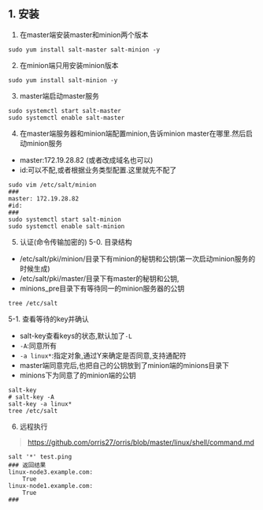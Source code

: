 ## 1. 安装
1. 在master端安装master和minion两个版本
```
sudo yum install salt-master salt-minion -y
```
2. 在minion端只用安装minion版本
```
sudo yum install salt-minion -y
```

3. master端启动master服务
```
sudo systemctl start salt-master
sudo systemctl enable salt-master
```
4. 在master端服务器和minion端配置minion,告诉minion master在哪里.然后启动minion服务
+ master:172.19.28.82 (或者改成域名也可以)
+ id:可以不配,或者根据业务类型配置.这里就先不配了
```
sudo vim /etc/salt/minion
###
master: 172.19.28.82
#id:
###
sudo systemctl start salt-minion
sudo systemctl enable salt-minion
```
5. 认证(命令传输加密的)
5-0. 目录结构
+ /etc/salt/pki/minion/目录下有minion的秘钥和公钥(第一次启动minion服务的时候生成)
+ /etc/salt/pki/master/目录下有master的秘钥和公钥,
+ minions_pre目录下有等待同一的minion服务器的公钥
```
tree /etc/salt
```
5-1. 查看等待的key并确认
+ salt-key查看keys的状态,默认加了`-L`
+ `-A`:同意所有
+ `-a linux*`:指定对象,通过Y来确定是否同意,支持通配符
+ master端同意完后,也把自己的公钥放到了minion端的minions目录下
+ minions下为同意了的minion端的公钥
```
salt-key
# salt-key -A
salt-key -a linux* 
tree /etc/salt
```

6. 远程执行
> https://github.com/orris27/orris/blob/master/linux/shell/command.md
```
salt '*' test.ping
### 返回结果
linux-node3.example.com:
    True
linux-node1.example.com:
    True
###
```





